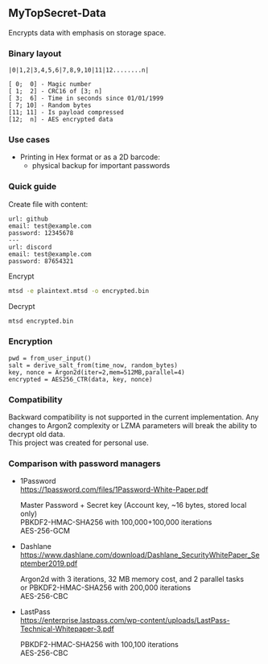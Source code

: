 ## MyTopSecret-Data

Encrypts data with emphasis on storage space.

### Binary layout

```
|0|1,2|3,4,5,6|7,8,9,10|11|12........n|

[ 0;  0] - Magic number
[ 1;  2] - CRC16 of [3; n]
[ 3;  6] - Time in seconds since 01/01/1999
[ 7; 10] - Random bytes
[11; 11] - Is payload compressed
[12;  n] - AES encrypted data
```

### Use cases

- Printing in Hex format or as a 2D barcode:
  - physical backup for important passwords

### Quick guide

Create file with content:

```
url: github
email: test@example.com
password: 12345678
---
url: discord
email: test@example.com
password: 87654321
```

Encrypt

```bash
mtsd -e plaintext.mtsd -o encrypted.bin
```

Decrypt

```bash
mtsd encrypted.bin
```

### Encryption

```
pwd = from_user_input()
salt = derive_salt_from(time_now, random_bytes)
key, nonce = Argon2d(iter=2,mem=512MB,parallel=4)
encrypted = AES256_CTR(data, key, nonce)
```

### Compatibility

Backward compatibility is not supported in the current implementation. Any changes to Argon2 complexity or LZMA parameters will break the ability to decrypt old data.\
This project was created for personal use.

### Comparison with password managers

- 1Password\
  https://1password.com/files/1Password-White-Paper.pdf

  Master Password + Secret key (Account key, ~16 bytes, stored local only)\
  PBKDF2-HMAC-SHA256 with 100,000+100,000 iterations\
  AES-256-GCM

- Dashlane\
  https://www.dashlane.com/download/Dashlane_SecurityWhitePaper_September2019.pdf

  Argon2d with 3 iterations, 32 MB memory cost, and 2 parallel tasks\
    or PBKDF2-HMAC-SHA256 with 200,000 iterations\
  AES-256-CBC

- LastPass\
  https://enterprise.lastpass.com/wp-content/uploads/LastPass-Technical-Whitepaper-3.pdf

  PBKDF2-HMAC-SHA256 with 100,100 iterations\
  AES-256-CBC
